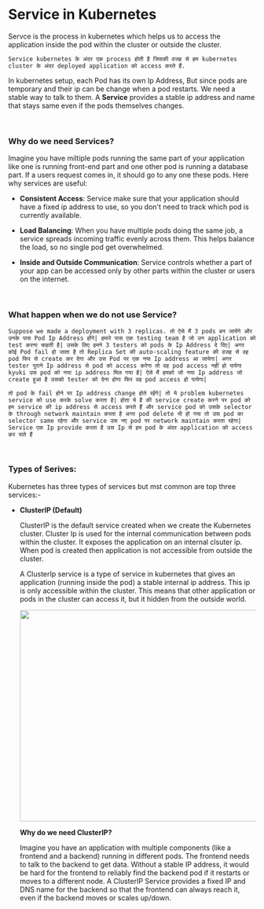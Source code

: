 # Service in Kubernetes

Servce is the process in kubernetes which helps us to access the application inside the pod within the cluster or outside the cluster.

```Service kubernetes के अंदर एक process होती है जिसकी वजह से हम kubernetes cluster के अंदर deployed application को access करते हैं.```

In kubernetes setup, each Pod has its own Ip Address, But since pods are temporary and their ip can be change when a pod restarts. We need a stable way to talk to them. A **Service** provides a stable ip address and name that stays same even if the pods themselves changes. 

<br>

### Why do we need Services?

Imagine you have miltiple pods running the same part of your application like one is running front-end part and one other pod is running a database part. If a users request comes in, it should go to any one these pods. Here why services are useful:

- **Consistent Access**: Service make sure that your application should have a fixed ip address to use, so you don't need to track which pod is currently available.

- **Load Balancing**: When you have multiple pods doing the same job, a service spreads incoming traffic evenly across them. This helps balance the load, so no single pod get overwhelmed.

- **Inside and Outside Communication**: Service controls whether a part of your app can be accessed only by other parts within the cluster or users on the internet.

<br>

### What happen when we do not use Service?

```Suppose we made a deployment with 3 replicas. तो ऐसे मैं 3 pods बन जायेंगे और उनके पास Pod Ip Address होंगे| हमारे पास एक testing team है जो उन application को test करना चाहती है| उसके लिए हमने 3 testers को pods के Ip Address दे दिए| अगर कोई Pod fail हो जाता है तो Replica Set की auto-scaling feature की वजह से वह pod फिर से create कर देगा और उस Pod पर एक नया Ip address आ जायेगा| अगर tester पुराने Ip address से pod को access करेगा तो वह pod access नहीं हो पायेगा kyuki उस pod को नया ip address मिल गया है| ऐसे मैं हमको जो नया Ip address जो create हुआ है उसको tester को देना होगा फिर वह pod access हो पायेगा|```

```तो pod के fail होने पर Ip address change होते रहेंगे| तो ये problem kubernetes service को use करके solve करता है| होता ये है की service create करने पर pod को हम service की ip address से access करते हैं और service pod को उसके selector के through network maintain करता है अगर pod delete भी हो गया तो उस pod का selector same रहेगा और service उस नए pod पर network maintain करता रहेगा| Service एक Ip provide करता है उस Ip से हम pod के अंदर application को access कर पाते हैं```

<br>

### Types of Serives:

Kubernetes has three types of services but mst common are top three services:-

- **ClusterIP (Default)**

  ClusterIP is the default service created when we create the Kubernetes cluster. Cluster Ip is used for the internal communication between pods within the cluster. It exposes the application on an internal clsuter ip. When pod is created then application is not accessible from outside the cluster.

  A ClusterIp service is a type of service in kubernetes that gives an application (running inside the pod) a stable internal ip address. This ip is only accessible within the cluster. This means that other application or pods in the cluster can access it, but it hidden from the outside world.

  <img src="https://drive.google.com/uc?export=view&id=1BS91cKgU8ehENzEpLQmpEdXoibEmDNIl" width="700" height="430">

  **Why do we need ClusterIP?**

  Imagine you have an application with multiple components (like a frontend and a backend) running in different pods. The frontend needs to talk to the backend to get data. Without a stable IP address, it would be hard for the frontend to reliably find the backend pod if it restarts or moves to a different node. A ClusterIP Service provides a fixed IP and DNS name for the backend so that the frontend can always reach it, even if the backend moves or scales up/down.

  
